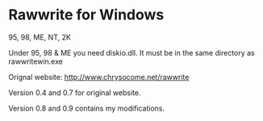 # Rawwrite for Windows

95, 98, ME, NT, 2K

Under 95, 98 & ME you need diskio.dll.  It must be in the same directory as rawwritewin.exe

Orignal website: http://www.chrysocome.net/rawwrite

Version 0.4 and 0.7 for original website.

Version 0.8 and 0.9 contains my modifications.
